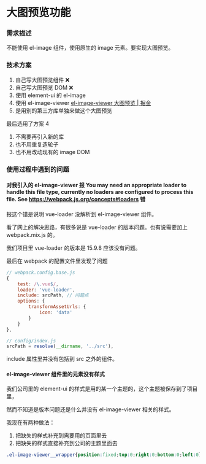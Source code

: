 # 大图预览功能

### 需求描述

不能使用 el-image 组件，使用原生的 image 元素。要实现大图预览。

### 技术方案

1. 自己写大图预览组件 ❌
2. 自己写大图预览 DOM ❌
3. 使用 element-ui 的 el-image
4. 使用 el-image-viewer  [el-image-viewer 大图预览 | 掘金](https://juejin.cn/post/6948670179740139534)
5. 是用别的第三方库单独来做这个大图预览

最后选用了方案 4 

1. 不需要再引入新的库
2. 也不用重复造轮子
3. 也不用改动现有的 image DOM

### 使用过程中遇到的问题

#### 对我引入的 el-image-viewer 报 You may need an appropriate loader to handle this file type, currently no loaders are configured to process this file. See https://webpack.js.org/concepts#loaders 错

报这个错是说明 vue-loader 没解析到 el-image-viewer 组件。

看了网上的解决思路，有很多说是 vue-loader 的版本问题。也有说需要加上 webpack.mix.js 的。

我们项目里 vue-loader 的版本是 15.9.8 应该没有问题。

最后在 webpack 的配置文件里发现了问题

```javascript
// webpack.config.base.js
{
    test: /\.vue$/,
    loader: 'vue-loader',
    include: srcPath, // 问题点
    options: {
        transformAssetUrls: {
            icon: 'data'
        }
    }
},

// config/index.js
srcPath = resolve(__dirname, '../src'),
```

include 属性里并没有包括到 src 之外的组件。

#### el-image-viewer 组件里的元素没有样式

我们公司里的 element-ui 的样式是用的某一个主题的，这个主题被保存到了项目里，

然而不知道是版本问题还是什么并没有 el-image-viewer 相关的样式。

我现在有两种做法：

1. 把缺失的样式补充到需要用的页面里去
2. 把缺失的样式直接补充到公司的主题里面去


```css
.el-image-viewer__wrapper{position:fixed;top:0;right:0;bottom:0;left:0}.el-image-viewer__btn{position:absolute;z-index:1;display:-webkit-box;display:-ms-flexbox;display:flex;-webkit-box-align:center;-ms-flex-align:center;align-items:center;-webkit-box-pack:center;-ms-flex-pack:center;justify-content:center;border-radius:50%;opacity:.8;cursor:pointer;-webkit-box-sizing:border-box;box-sizing:border-box;user-select:none}.el-image-viewer__mask{position:absolute;width:100%;height:100%;top:0;left:0;opacity:.5;background:#000}.el-image-viewer__close{top:40px;right:40px;width:40px;height:40px;font-size:24px;color:#fff;background-color:#606266}.el-image-viewer__canvas{width:100%;height:100%;display:-webkit-box;display:-ms-flexbox;display:flex;-webkit-box-pack:center;-ms-flex-pack:center;justify-content:center;-webkit-box-align:center;-ms-flex-align:center;align-items:center}.el-image-viewer__actions{left:50%;bottom:30px;-webkit-transform:translateX(-50%);transform:translateX(-50%);width:282px;height:44px;padding:0 23px;background-color:#606266;border-color:#fff;border-radius:22px}.el-image-viewer__actions__inner{width:100%;height:100%;text-align:justify;cursor:default;font-size:23px;color:#fff;display:-webkit-box;display:-ms-flexbox;display:flex;-webkit-box-align:center;-ms-flex-align:center;align-items:center;-ms-flex-pack:distribute;justify-content:space-around}.el-image-viewer__next,.el-image-viewer__prev{top:50%;width:44px;height:44px;font-size:24px;color:#fff;background-color:#606266;border-color:#fff}.el-image-viewer__prev{-webkit-transform:translateY(-50%);transform:translateY(-50%);left:40px}.el-image-viewer__next{-webkit-transform:translateY(-50%);transform:translateY(-50%);right:40px;text-indent:2px}.el-image-viewer__mask{position:absolute;width:100%;height:100%;top:0;left:0;opacity:.5;background:#000}.el-image-viewer__close{top:40px;right:40px;width:40px;height:40px;font-size:24px;color:#fff;background-color:#606266}.el-image-viewer__canvas{width:100%;height:100%;display:-webkit-box;display:-ms-flexbox;display:flex;-webkit-box-pack:center;-ms-flex-pack:center;justify-content:center;-webkit-box-align:center;-ms-flex-align:center;align-items:center}.el-image-viewer__actions{left:50%;bottom:30px;-webkit-transform:translateX(-50%);transform:translateX(-50%);width:282px;height:44px;padding:0 23px;background-color:#606266;border-color:#fff;border-radius:22px}.el-image-viewer__actions__inner{width:100%;height:100%;text-align:justify;cursor:default;font-size:23px;color:#fff;display:-webkit-box;display:-ms-flexbox;display:flex;-webkit-box-align:center;-ms-flex-align:center;align-items:center;-ms-flex-pack:distribute;justify-content:space-around}.el-image-viewer__next,.el-image-viewer__prev{top:50%;width:44px;height:44px;font-size:24px;color:#fff;background-color:#606266;border-color:#fff}.el-image-viewer__prev{-webkit-transform:translateY(-50%);transform:translateY(-50%);left:40px}.el-image-viewer__next{-webkit-transform:translateY(-50%);transform:translateY(-50%);right:40px;text-indent:2px}.el-image-viewer__mask{position:absolute;width:100%;height:100%;top:0;left:0;opacity:.5;background:#000}
```